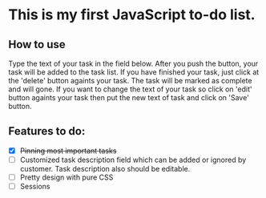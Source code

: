 # This is my first JavaScript to-do list.

## How to use
Type the text of your task in the field below. After you push the button, your task will be added to the task list. If you have finished your task, just click at the 'delete' button againts your task. The task will be marked as complete and will gone. If you want to change the text of your task so click on 'edit' button againts your task then put the new text of task and click on 'Save' button.

## Features to do:
- [x] ~~Pinning most important tasks~~
- [ ] Customized task description field which can be added or ignored by customer. Task description also should be editable.
- [ ] Pretty design with pure CSS
- [ ] Sessions

